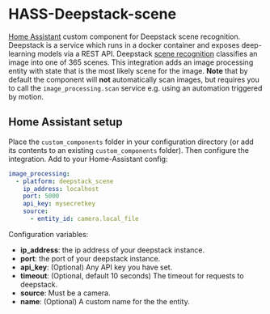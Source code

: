 # HASS-Deepstack-scene
[Home Assistant](https://www.home-assistant.io/) custom component for Deepstack scene recognition. Deepstack is a service which runs in a docker container and exposes deep-learning models via a REST API. Deepstack [scene recognition](https://python.deepstack.cc/scene-recognition) classifies an image into one of 365 scenes. This integration adds an image processing entity with state that is the most likely scene for the image. **Note** that by default the component will **not** automatically scan images, but requires you to call the `image_processing.scan` service e.g. using an automation triggered by motion.


## Home Assistant setup
Place the `custom_components` folder in your configuration directory (or add its contents to an existing `custom_components` folder). Then configure the integration. Add to your Home-Assistant config:

```yaml
image_processing:
  - platform: deepstack_scene
    ip_address: localhost
    port: 5000
    api_key: mysecretkey
    source:
      - entity_id: camera.local_file
```

Configuration variables:
- **ip_address**: the ip address of your deepstack instance.
- **port**: the port of your deepstack instance.
- **api_key**: (Optional) Any API key you have set.
- **timeout**: (Optional, default 10 seconds) The timeout for requests to deepstack.
- **source**: Must be a camera.
- **name**: (Optional) A custom name for the the entity.